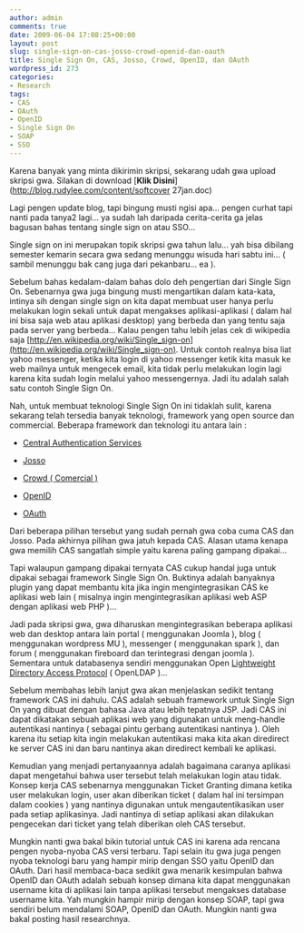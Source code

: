 ```yaml
---
author: admin
comments: true
date: 2009-06-04 17:08:25+00:00
layout: post
slug: single-sign-on-cas-josso-crowd-openid-dan-oauth
title: Single Sign On, CAS, Josso, Crowd, OpenID, dan OAuth
wordpress_id: 273
categories:
- Research
tags:
- CAS
- OAuth
- OpenID
- Single Sign On
- SOAP
- SSO
---
```


Karena banyak yang minta dikirimin skripsi, sekarang udah gwa upload skripsi gwa. Silakan di download [**Klik Disini**](http://blog.rudylee.com/content/softcover 27jan.doc)

Lagi pengen update blog, tapi bingung musti ngisi apa... pengen curhat tapi nanti pada tanya2 lagi... ya sudah lah daripada cerita-cerita ga jelas bagusan bahas tentang single sign on atau SSO...

Single sign on ini merupakan topik skripsi gwa tahun lalu... yah bisa dibilang semester kemarin secara gwa sedang menunggu wisuda hari sabtu ini... ( sambil menunggu bak cang juga dari pekanbaru... ea ).

Sebelum bahas kedalam-dalam bahas dolo deh pengertian dari Single Sign On. Sebenarnya gwa juga bingung musti mengartikan dalam kata-kata, intinya sih dengan single sign on kita dapat membuat user hanya perlu melakukan login sekali untuk dapat mengakses aplikasi-aplikasi ( dalam hal ini bisa saja web atau aplikasi desktop) yang berbeda dan yang tentu saja pada server yang berbeda... Kalau pengen tahu lebih jelas cek di wikipedia saja [http://en.wikipedia.org/wiki/Single_sign-on](http://en.wikipedia.org/wiki/Single_sign-on). Untuk contoh realnya bisa liat yahoo messenger, ketika kita login di yahoo messenger ketik kita masuk ke web mailnya untuk mengecek email, kita tidak perlu melakukan login lagi karena kita sudah login melalui yahoo messengernya. Jadi itu adalah salah satu contoh Single Sign On.

Nah, untuk membuat teknologi Single Sign On ini tidaklah sulit, karena sekarang telah tersedia banyak teknologi, framework yang open source dan commercial. Beberapa framework dan teknologi itu antara lain :



	
  * [Central Authentication Services](http://www.jasig.org/cas)

	
  * [Josso](http://www.josso.org)

	
  * [Crowd ( Comercial )](http://www.atlassian.com/software/crowd/)

	
  * [OpenID](http://openid.net/)

	
  * [OAuth](http://oauth.net/)



Dari beberapa pilihan tersebut yang sudah pernah gwa coba cuma CAS dan Josso. Pada akhirnya pilihan gwa jatuh kepada CAS. Alasan utama kenapa gwa memilih CAS sangatlah simple yaitu karena paling gampang dipakai...

Tapi walaupun gampang dipakai ternyata CAS cukup handal juga untuk dipakai sebagai framework Single Sign On. Buktinya adalah banyaknya plugin yang dapat membantu kita jika ingin mengintegrasikan CAS ke aplikasi web lain ( misalnya ingin mengintegrasikan aplikasi web ASP dengan aplikasi web PHP )... 

Jadi pada skripsi gwa, gwa diharuskan mengintegrasikan beberapa aplikasi web dan desktop antara lain portal ( menggunakan Joomla ), blog ( menggunakan wordpress MU ), messenger ( menggunakan spark ), dan forum ( menggunakan fireboard dan terintegrasi dengan joomla ). Sementara untuk databasenya sendiri menggunakan Open [Lightweight Directory Access Protocol](http://en.wikipedia.org/wiki/Lightweight_Directory_Access_Protocol) ( OpenLDAP )... 

Sebelum membahas lebih lanjut gwa akan menjelaskan sedikit tentang framework CAS ini dahulu. CAS adalah sebuah framework untuk Single Sign On yang dibuat dengan bahasa Java atau lebih tepatnya JSP. Jadi CAS ini dapat dikatakan sebuah aplikasi web yang digunakan untuk meng-handle autentikasi nantinya ( sebagai pintu gerbang autentikasi nantinya ). Oleh karena itu setiap kita ingin melakukan autentikasi maka kita akan diredirect ke server CAS ini dan baru nantinya akan diredirect kembali ke aplikasi.

Kemudian yang menjadi pertanyaannya adalah bagaimana caranya aplikasi dapat mengetahui bahwa user tersebut telah melakukan login atau tidak. Konsep kerja CAS sebenarnya menggunakan Ticket Granting dimana ketika user melakukan login, user akan diberikan ticket ( dalam hal ini tersimpan dalam cookies ) yang nantinya digunakan untuk mengautentikasikan user pada setiap aplikasinya. Jadi nantinya di setiap aplikasi akan dilakukan pengecekan dari ticket yang telah diberikan oleh CAS tersebut.

Mungkin nanti gwa bakal bikin tutorial untuk CAS ini karena ada rencana pengen nyoba-nyoba CAS versi terbaru. Tapi selain itu gwa juga pengen nyoba teknologi baru yang hampir mirip dengan SSO yaitu OpenID dan OAuth. Dari hasil membaca-baca sedikit gwa menarik kesimpulan bahwa OpenID dan OAuth adalah sebuah konsep dimana kita dapat menggunakan username kita di aplikasi lain tanpa aplikasi tersebut mengakses database username kita. Yah mungkin hampir mirip dengan konsep SOAP, tapi gwa sendiri belum mendalami SOAP, OpenID dan OAuth. Mungkin nanti gwa bakal posting hasil researchnya.

